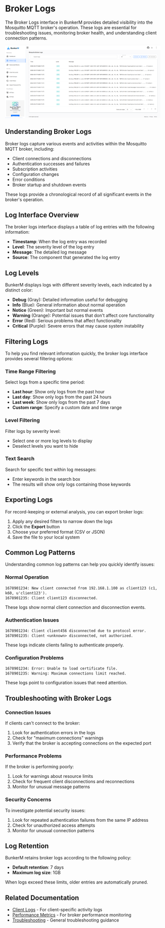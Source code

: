 # Broker Logs

The Broker Logs interface in BunkerM provides detailed visibility into the Mosquitto MQTT broker's operation. These logs are essential for troubleshooting issues, monitoring broker health, and understanding client connection patterns.

![Broker Logs](../assets/images/broker-logs.png)

## Understanding Broker Logs

Broker logs capture various events and activities within the Mosquitto MQTT broker, including:

- Client connections and disconnections
- Authentication successes and failures
- Subscription activities
- Configuration changes
- Error conditions
- Broker startup and shutdown events

These logs provide a chronological record of all significant events in the broker's operation.

## Log Interface Overview

The broker logs interface displays a table of log entries with the following information:

- **Timestamp**: When the log entry was recorded
- **Level**: The severity level of the log entry
- **Message**: The detailed log message
- **Source**: The component that generated the log entry

## Log Levels

BunkerM displays logs with different severity levels, each indicated by a distinct color:

- **Debug** (Gray): Detailed information useful for debugging
- **Info** (Blue): General information about normal operation
- **Notice** (Green): Important but normal events
- **Warning** (Orange): Potential issues that don't affect core functionality
- **Error** (Red): Serious problems that affect functionality
- **Critical** (Purple): Severe errors that may cause system instability

## Filtering Logs

To help you find relevant information quickly, the broker logs interface provides several filtering options:

### Time Range Filtering

Select logs from a specific time period:

- **Last hour**: Show only logs from the past hour
- **Last day**: Show only logs from the past 24 hours
- **Last week**: Show only logs from the past 7 days
- **Custom range**: Specify a custom date and time range

### Level Filtering

Filter logs by severity level:

- Select one or more log levels to display
- Deselect levels you want to hide

### Text Search

Search for specific text within log messages:

- Enter keywords in the search box
- The results will show only logs containing those keywords

## Exporting Logs

For record-keeping or external analysis, you can export broker logs:

1. Apply any desired filters to narrow down the logs
2. Click the **Export** button
3. Choose your preferred format (CSV or JSON)
4. Save the file to your local system

## Common Log Patterns

Understanding common log patterns can help you quickly identify issues:

### Normal Operation

```
1678901234: New client connected from 192.168.1.100 as client123 (c1, k60, u'client123').
1678901235: Client client123 disconnected.
```

These logs show normal client connection and disconnection events.

### Authentication Issues

```
1678901234: Client client456 disconnected due to protocol error.
1678901235: Client <unknown> disconnected, not authorized.
```

These logs indicate clients failing to authenticate properly.

### Configuration Problems

```
1678901234: Error: Unable to load certificate file.
1678901235: Warning: Maximum connections limit reached.
```

These logs point to configuration issues that need attention.

## Troubleshooting with Broker Logs

### Connection Issues

If clients can't connect to the broker:

1. Look for authentication errors in the logs
2. Check for "maximum connections" warnings
3. Verify that the broker is accepting connections on the expected port

### Performance Problems

If the broker is performing poorly:

1. Look for warnings about resource limits
2. Check for frequent client disconnections and reconnections
3. Monitor for unusual message patterns

### Security Concerns

To investigate potential security issues:

1. Look for repeated authentication failures from the same IP address
2. Check for unauthorized access attempts
3. Monitor for unusual connection patterns

## Log Retention

BunkerM retains broker logs according to the following policy:

- **Default retention**: 7 days
- **Maximum log size**: 1GB

When logs exceed these limits, older entries are automatically pruned.

## Related Documentation

- [Client Logs](client-logs.md) - For client-specific activity logs
- [Performance Metrics](performance-metrics.md) - For broker performance monitoring
- [Troubleshooting](../troubleshooting.md) - General troubleshooting guidance 